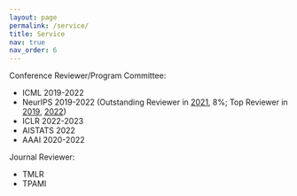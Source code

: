 ```yaml
---
layout: page
permalink: /service/
title: Service
nav: true
nav_order: 6
---
```



Conference Reviewer/Program Committee: 

* ICML 2019-2022
* NeurIPS 2019-2022 (Outstanding Reviewer in [2021](https://nips.cc/Conferences/2021/ProgramCommittee), 8%; Top Reviewer in [2019](https://neurips.cc/Conferences/2019/Reviewers), [2022](https://neurips.cc/Conferences/2022/ProgramCommittee))
* ICLR 2022-2023
* AISTATS 2022
* AAAI 2020-2022

Journal Reviewer: 

* TMLR
* TPAMI